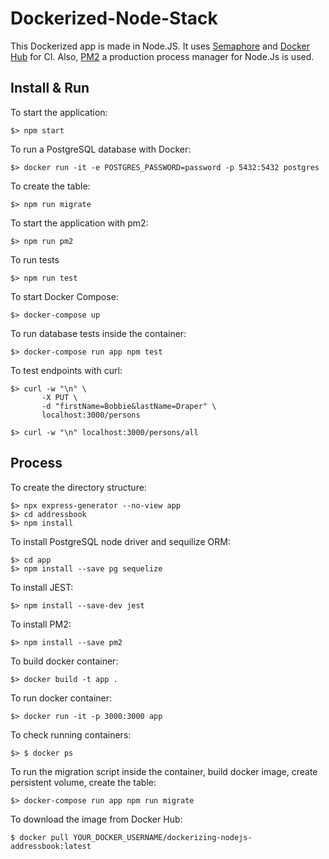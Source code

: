 # Dockerized-Node-Stack

This Dockerized app is made in Node.JS. It uses [Semaphore](https://semaphoreci.com) and [Docker Hub](https://hub.docker.com) for CI.
Also, [PM2](https://pm2.keymetrics.io/docs/usage/quick-start/) a production process manager for Node.Js is used.

## Install & Run

To start the application:
```
$> npm start
```

To run a PostgreSQL database with Docker:
```
$> docker run -it -e POSTGRES_PASSWORD=password -p 5432:5432 postgres
```

To create the table:
```
$> npm run migrate
```

To start the application with pm2:
```
$> npm run pm2
```

To run tests
```
$> npm run test
```

To start Docker Compose:
```
$> docker-compose up
```

To run database tests inside the container:
```
$> docker-compose run app npm test
```

To test endpoints with curl:
```
$> curl -w "\n" \
       -X PUT \
       -d "firstName=Bobbie&lastName=Draper" \
       localhost:3000/persons

$> curl -w "\n" localhost:3000/persons/all
```

## Process

To create the directory structure:
```
$> npx express-generator --no-view app
$> cd addressbook
$> npm install
```

To install PostgreSQL node driver and sequilize ORM:
```
$> cd app
$> npm install --save pg sequelize
```

To install JEST:
```
$> npm install --save-dev jest
```

To install PM2:
```
$> npm install --save pm2
```

To build docker container:
```
$> docker build -t app .
```

To run docker container:
```
$> docker run -it -p 3000:3000 app
```

To check running containers:
```
$> $ docker ps
```

To run the migration script inside the container, build docker image, create persistent volume, create the table:
```
$> docker-compose run app npm run migrate
```

To download the image from Docker Hub:
```
$ docker pull YOUR_DOCKER_USERNAME/dockerizing-nodejs-addressbook:latest
```
